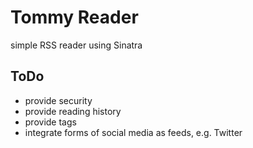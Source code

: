 Tommy Reader
===========

simple RSS reader using Sinatra

ToDo
----

* provide security
* provide reading history
* provide tags
* integrate forms of social media as feeds, e.g. Twitter
